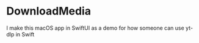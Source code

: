 # DownloadMedia
I make this macOS app in SwiftUI as a demo for how someone can use yt-dlp in Swift 
